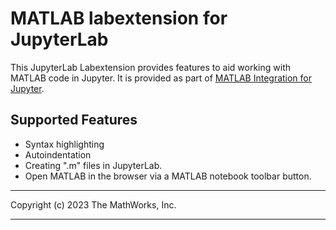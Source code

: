 # MATLAB labextension for JupyterLab

This JupyterLab Labextension provides features to aid working
with MATLAB code in Jupyter. It is provided as
part of [MATLAB Integration for Jupyter](https://github.com/mathworks/jupyter-matlab-proxy#matlab-integration-for-jupyter).

## Supported Features
* Syntax highlighting
* Autoindentation
* Creating ".m" files in JupyterLab. 
* Open MATLAB in the browser via a MATLAB notebook toolbar button.

----

Copyright (c) 2023 The MathWorks, Inc.

----
